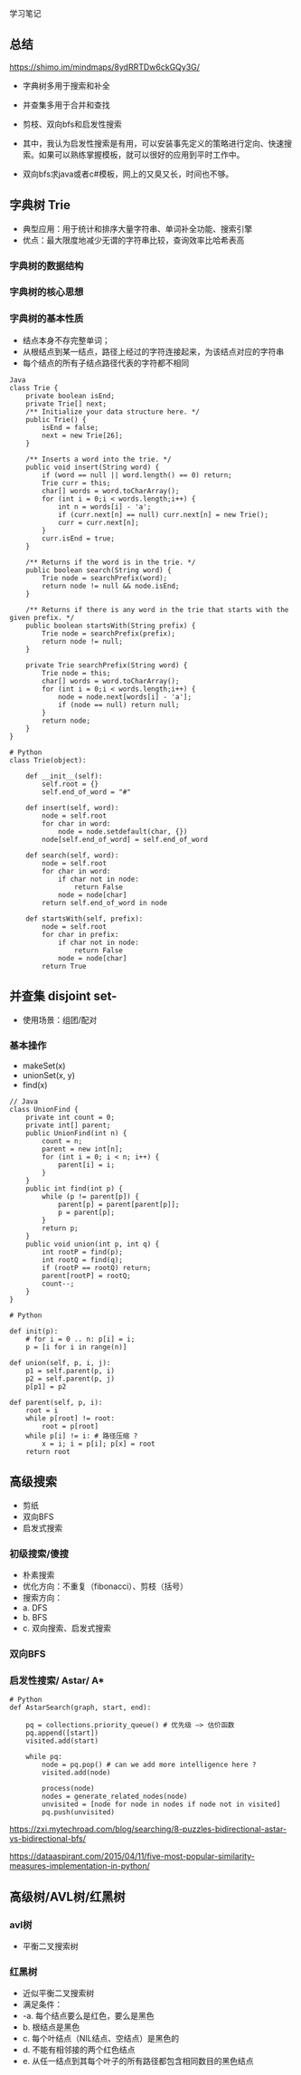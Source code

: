 学习笔记
## 总结

https://shimo.im/mindmaps/8ydRRTDw6ckGQy3G/ 

- 字典树多用于搜索和补全
- 并查集多用于合并和查找
- 剪枝、双向bfs和启发性搜索
- 其中，我认为启发性搜索是有用，可以安装事先定义的策略进行定向、快速搜索。如果可以熟练掌握模板，就可以很好的应用到平时工作中。

- 双向bfs求java或者c#模板，网上的又臭又长，时间也不够。

## 字典树 Trie
- 典型应用：用于统计和排序大量字符串、单词补全功能、搜索引擎
- 优点：最大限度地减少无谓的字符串比较，查询效率比哈希表高
### 字典树的数据结构



### 字典树的核心思想

### 字典树的基本性质
- 结点本身不存完整单词；
- 从根结点到某一结点，路径上经过的字符连接起来，为该结点对应的字符串
- 每个结点的所有子结点路径代表的字符都不相同

```
Java
class Trie {
    private boolean isEnd;
    private Trie[] next;
    /** Initialize your data structure here. */
    public Trie() {
        isEnd = false;
        next = new Trie[26];
    }
    
    /** Inserts a word into the trie. */
    public void insert(String word) {
        if (word == null || word.length() == 0) return;
        Trie curr = this;
        char[] words = word.toCharArray();
        for (int i = 0;i < words.length;i++) {
            int n = words[i] - 'a';
            if (curr.next[n] == null) curr.next[n] = new Trie();
            curr = curr.next[n];
        }
        curr.isEnd = true;
    }
    
    /** Returns if the word is in the trie. */
    public boolean search(String word) {
        Trie node = searchPrefix(word);
        return node != null && node.isEnd;
    }
    
    /** Returns if there is any word in the trie that starts with the given prefix. */
    public boolean startsWith(String prefix) {
        Trie node = searchPrefix(prefix);
        return node != null;
    }

    private Trie searchPrefix(String word) {
        Trie node = this;
        char[] words = word.toCharArray();
        for (int i = 0;i < words.length;i++) {
            node = node.next[words[i] - 'a'];
            if (node == null) return null;
        }
        return node;
    }
}
```


```
# Python 
class Trie(object):
  
	def __init__(self): 
		self.root = {} 
		self.end_of_word = "#" 
 
	def insert(self, word): 
		node = self.root 
		for char in word: 
			node = node.setdefault(char, {}) 
		node[self.end_of_word] = self.end_of_word 
 
	def search(self, word): 
		node = self.root 
		for char in word: 
			if char not in node: 
				return False 
			node = node[char] 
		return self.end_of_word in node 
 
	def startsWith(self, prefix): 
		node = self.root 
		for char in prefix: 
			if char not in node: 
				return False 
			node = node[char] 
		return True
```


## 并查集 disjoint set-

- 使用场景：组团/配对
### 基本操作
- makeSet(x)
- unionSet(x, y)
- find(x)


```
// Java
class UnionFind { 
	private int count = 0; 
	private int[] parent; 
	public UnionFind(int n) { 
		count = n; 
		parent = new int[n]; 
		for (int i = 0; i < n; i++) { 
			parent[i] = i;
		}
	} 
	public int find(int p) { 
		while (p != parent[p]) { 
			parent[p] = parent[parent[p]]; 
			p = parent[p]; 
		}
		return p; 
	}
	public void union(int p, int q) { 
		int rootP = find(p); 
		int rootQ = find(q); 
		if (rootP == rootQ) return; 
		parent[rootP] = rootQ; 
		count--;
	}
}
```


```
# Python 

def init(p): 
	# for i = 0 .. n: p[i] = i; 
	p = [i for i in range(n)] 
 
def union(self, p, i, j): 
	p1 = self.parent(p, i) 
	p2 = self.parent(p, j) 
	p[p1] = p2 
 
def parent(self, p, i): 
	root = i
	while p[root] != root: 
		root = p[root] 
	while p[i] != i: # 路径压缩 ?
		x = i; i = p[i]; p[x] = root 
	return root
```


## 高级搜索

- 剪纸
- 双向BFS
- 启发式搜索

### 初级搜索/傻搜

- 朴素搜索
- 优化方向：不重复（fibonacci）、剪枝（括号）
- 搜索方向：
- a. DFS
- b. BFS
- c. 双向搜索、启发式搜索


### 双向BFS


### 启发性搜索/ Astar/ A*

```
# Python
def AstarSearch(graph, start, end):

	pq = collections.priority_queue() # 优先级 —> 估价函数
	pq.append([start]) 
	visited.add(start)

	while pq: 
		node = pq.pop() # can we add more intelligence here ?
		visited.add(node)

		process(node) 
		nodes = generate_related_nodes(node) 
        unvisited = [node for node in nodes if node not in visited]
		pq.push(unvisited)

```
https://zxi.mytechroad.com/blog/searching/8-puzzles-bidirectional-astar-vs-bidirectional-bfs/

https://dataaspirant.com/2015/04/11/five-most-popular-similarity-measures-implementation-in-python/




## 高级树/AVL树/红黑树

### avl树
- 平衡二叉搜索树

### 红黑树
- 近似平衡二叉搜索树
- 满足条件：
- -a. 每个结点要么是红色，要么是黑色
- b. 根结点是黑色
- c. 每个叶结点（NIL结点、空结点）是黑色的
- d. 不能有相邻接的两个红色结点
- e. 从任一结点到其每个叶子的所有路径都包含相同数目的黑色结点
